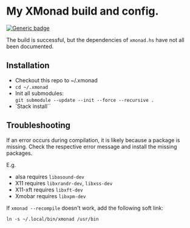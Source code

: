 # My XMonad build and config.

[![Generic badge](https://img.shields.io/badge/STATE:-DRAFT-yellow.svg)](https://shields.io/)

The build is successful, but the dependencies of `xmonad.hs` have not all been documented.

## Installation

- Checkout this repo to ~/.xmonad
- `cd ~/.xmonad`
- Init all submodules:  
`git submodule --update --init --force --recursive .`
- `Stack install``


## Troubleshooting

If an error occurs during compilation, it is likely because a package is missing.
Check the respective error message and install the missing packages.

E.g.
- alsa requires `libasound-dev`
- X11 requires `libxrandr-dev`, `libxss-dev`
- X11-xft requires `libxft-dev`
- Xmobar requires `libxpm-dev`

If `xmonad --recompile` doesn't work, add the following soft link:

``` ln -s ~/.local/bin/xmonad /usr/bin ```
